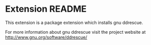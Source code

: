 # Extension README

This extension is a package extension which installs gnu ddrescue.

For more information about gnu ddrescue visit the project website at
http://www.gnu.org/software/ddrescue/

